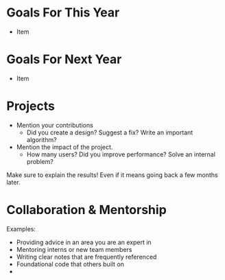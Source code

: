 # Goals For This Year
- Item

# Goals For Next Year
- Item

# Projects
- Mention your contributions
	- Did you create a design? Suggest a fix? Write an important algorithm?
- Mention the impact of the project.
	- How many users? Did you improve performance? Solve an internal problem?

Make sure to explain the results! Even if it means going back a few months later.

# Collaboration & Mentorship
Examples:
- Providing advice in an area you are an expert in
- Mentoring interns or new team members
- Writing clear notes that are frequently referenced
- Foundational code that others built on
- 